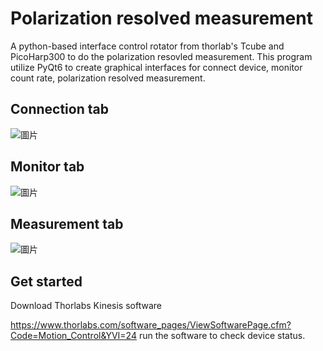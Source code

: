 # Polarization resolved measurement

A python-based interface control rotator from thorlab's Tcube and PicoHarp300 to do the polarization resovled measurement. This program utilize PyQt6 to create graphical interfaces for connect device, monitor count rate, polarization resolved measurement.

## Connection tab
![圖片](https://github.com/user-attachments/assets/c8315e12-9795-44a6-9636-bbd58964c979)
## Monitor tab
![圖片](https://github.com/user-attachments/assets/22ddf343-3a83-4a89-8119-6eb9d36b7c5e)
## Measurement tab
![圖片](https://github.com/user-attachments/assets/8f3f8be9-f2c0-4a74-a7a9-45bc9bea0f81)

## Get started
Download Thorlabs Kinesis software

https://www.thorlabs.com/software_pages/ViewSoftwarePage.cfm?Code=Motion_Control&YVI=24
run the software to check device status.
